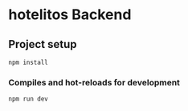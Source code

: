 # hotelitos Backend

## Project setup

```
npm install
```

### Compiles and hot-reloads for development

```
npm run dev
```